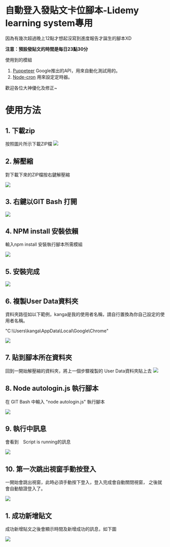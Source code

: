 # 自動登入發貼文卡位腳本-Lidemy learning system專用
因為有幾次超過晚上12點才想起沒寫到進度報告才誕生的腳本XD

**注意：**預設發貼文的時間是**每日23點30分**

使用到的模組
1. [Puppeteer](https://github.com/puppeteer/puppeteer) Google推出的API，用來自動化測試用的。
2. [Node-cron](https://www.npmjs.com/package/node-cron) 用來設定定時器。

歡迎各位大神優化及修正~
# 使用方法

## 1. 下載zip
按照圖片所示下載ZIP檔
![](https://upload.cc/i1/2020/08/07/ex4dgC.png
)
## 2. 解壓縮
對下載下來的ZIP檔按右鍵解壓縮

![](https://upload.cc/i1/2020/08/07/2cXWMi.png
)
## 3. 右鍵以GIT Bash 打開
![](https://upload.cc/i1/2020/08/07/sV7aM1.png
)
## 4. NPM install 安裝依賴
輸入npm install 安裝執行腳本所需模組 

![](https://upload.cc/i1/2020/08/07/rjL7z5.png
)
## 5. 安裝完成
![](https://upload.cc/i1/2020/08/07/wh5KmY.png
)
## 6. 複製User Data資料夾
資料夾路徑如以下範例，kanga是我的使用者名稱，請自行置換為你自己設定的使用者名稱。

"C:\Users\kanga\AppData\Local\Google\Chrome"

![](https://upload.cc/i1/2020/08/07/xfsyuI.png
)
## 7. 貼到腳本所在資料夾
回到一開始解壓縮的資料夾，將上一個步驟複製的 User Data資料夾貼上去
![](https://upload.cc/i1/2020/08/07/wM3C21.png
)
## 8. Node autologin.js 執行腳本
在 GIT Bash 中輸入 "node autologin.js" 執行腳本

![](https://upload.cc/i1/2020/08/07/KZz7Ct.png
)
## 9. 執行中訊息
會看到　Script is running的訊息

![](https://upload.cc/i1/2020/08/07/dnIS3O.png
)
## 10. 第一次跳出視窗手動按登入
一開始會跳出視窗，此時必須手動按下登入，登入完成會自動關閉視窗，
之後就會自動驗證登入了。

![](https://upload.cc/i1/2020/08/07/WXSOZf.png
)
## 1. 成功新增貼文
成功新增貼文之後會顯示時間及新增成功的訊息，如下圖

![](https://upload.cc/i1/2020/08/07/PrUAnX.png
)

